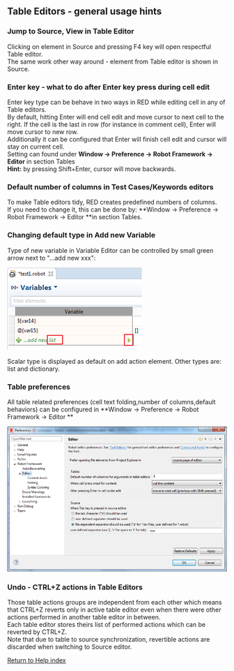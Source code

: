 ## Table Editors - general usage hints

### Jump to Source, View in Table Editor

Clicking on element in Source and pressing F4 key will open respectful Table
editor.  
The same work other way around - element from Table editor is shown in Source.

### Enter key - what to do after Enter key press during cell edit

Enter key type can be behave in two ways in RED while editing cell in any of
Table editors.  
By default, hitting Enter will end cell edit and move cursor to next cell to
the right. If the cell is the last in row (for instance in comment cell),
Enter will move cursor to new row.  
Additionally it can be configured that Enter will finish cell edit and cursor
will stay on current cell.  
Setting can found under **Window -> Preference -> Robot Framework -> Editor**
in section Tables  
**Hint:** by pressing Shift+Enter, cursor will move backwards. 

### Default number of columns in Test Cases/Keywords editors

To make Table editors tidy, RED creates predefined numbers of columns.  
If you need to change it, this can be done by: **Window -> Preference -> Robot
Framework -> Editor **in section Tables.

### Changing default type in Add new Variable

Type of new variable in Variable Editor can be controlled by small green arrow
next to "...add new xxx":  
  
![](table_general/add_new_var.png)  
  
Scalar type is displayed as default on add action element. Other types are:
list and dictionary.  

### Table preferences

All table related preferences (cell text folding,number of columns,default
behaviors) can be configured in **Window -> Preference -> Robot Framework ->
Editor **  
  
![](table_general/table_preferences.png)  
  

### Undo - CTRL+Z actions in Table Editors

Those table actions groups are independent from each other which means that
CTRL+Z reverts only in active table editor even when there were other actions
performed in another table editor in between.  
Each table editor stores theirs list of performed actions which can be
reverted by CTRL+Z.  
Note that due to table to source synchronization, revertible actions are
discarded when switching to Source editor.

[Return to Help index](http://nokia.github.io/RED/help/)
